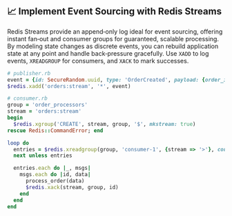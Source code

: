 ## 📈 Implement Event Sourcing with Redis Streams
Redis Streams provide an append‑only log ideal for event sourcing, offering instant fan‑out and consumer groups for guaranteed, scalable processing. By modeling state changes as discrete events, you can rebuild application state at any point and handle back‑pressure gracefully. Use `XADD` to log events, `XREADGROUP` for consumers, and `XACK` to mark successes.

```ruby
# publisher.rb
event = {id: SecureRandom.uuid, type: 'OrderCreated', payload: {order_id: 42, total: 99.99}}
$redis.xadd('orders:stream', '*', event)

# consumer.rb
group = 'order_processors'
stream = 'orders:stream'
begin
  $redis.xgroup('CREATE', stream, group, '$', mkstream: true)
rescue Redis::CommandError; end

loop do
  entries = $redis.xreadgroup(group, 'consumer-1', {stream => '>'}, count: 10, block: 5_000)
  next unless entries

  entries.each do |_, msgs|
    msgs.each do |id, data|
      process_order(data)
      $redis.xack(stream, group, id)
    end
  end
end
```